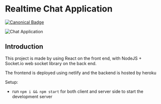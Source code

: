 # Realtime Chat Application
[![Canonical Badge](https://img.shields.io/badge/Live__Site-EF3125?style=for-the-badge&logo=canonical)](https://realtime-react-chatapp.netlify.app/)

![Chat Application](https://i.postimg.cc/0jkMBGHQ/image-1.png)

## Introduction

This project is made by using React on the front end, with NodeJS + Socket.io web socket library on the back end. 

The frontend is deployed using netlify and the backend is hosted by heroku

Setup:
- run ```npm i && npm start``` for both client and server side to start the development server
